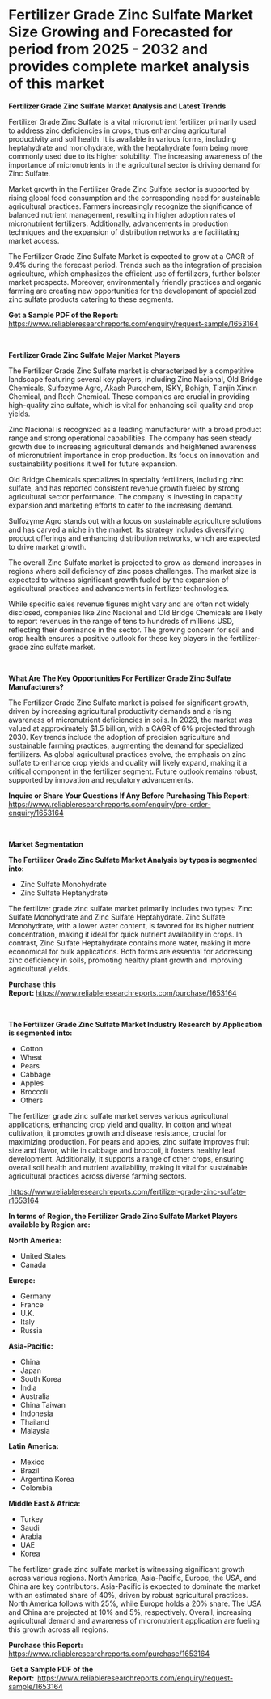 <p><h1>Fertilizer Grade Zinc Sulfate Market Size Growing and Forecasted for period from 2025 - 2032 and provides complete market analysis of this market</h1></p><p><strong>Fertilizer Grade Zinc Sulfate Market Analysis and Latest Trends</strong></p>
<p><p>Fertilizer Grade Zinc Sulfate is a vital micronutrient fertilizer primarily used to address zinc deficiencies in crops, thus enhancing agricultural productivity and soil health. It is available in various forms, including heptahydrate and monohydrate, with the heptahydrate form being more commonly used due to its higher solubility. The increasing awareness of the importance of micronutrients in the agricultural sector is driving demand for Zinc Sulfate. </p><p>Market growth in the Fertilizer Grade Zinc Sulfate sector is supported by rising global food consumption and the corresponding need for sustainable agricultural practices. Farmers increasingly recognize the significance of balanced nutrient management, resulting in higher adoption rates of micronutrient fertilizers. Additionally, advancements in production techniques and the expansion of distribution networks are facilitating market access.</p><p>The Fertilizer Grade Zinc Sulfate Market is expected to grow at a CAGR of 9.4% during the forecast period. Trends such as the integration of precision agriculture, which emphasizes the efficient use of fertilizers, further bolster market prospects. Moreover, environmentally friendly practices and organic farming are creating new opportunities for the development of specialized zinc sulfate products catering to these segments.</p></p>
<p><strong>Get a Sample PDF of the Report:&nbsp;</strong> <a href="https://www.reliableresearchreports.com/enquiry/request-sample/1653164?utm_campaign=3431&utm_medium=2&utm_source=Github&utm_content=ia&utm_term=18042025&utm_id=fertilizer-grade-zinc-sulfate">https://www.reliableresearchreports.com/enquiry/request-sample/1653164</a></p>
<p>&nbsp;</p>
<p><strong>Fertilizer Grade Zinc Sulfate Major Market Players</strong></p>
<p><p>The Fertilizer Grade Zinc Sulfate market is characterized by a competitive landscape featuring several key players, including Zinc Nacional, Old Bridge Chemicals, Sulfozyme Agro, Akash Purochem, ISKY, Bohigh, Tianjin Xinxin Chemical, and Rech Chemical. These companies are crucial in providing high-quality zinc sulfate, which is vital for enhancing soil quality and crop yields.</p><p>Zinc Nacional is recognized as a leading manufacturer with a broad product range and strong operational capabilities. The company has seen steady growth due to increasing agricultural demands and heightened awareness of micronutrient importance in crop production. Its focus on innovation and sustainability positions it well for future expansion.</p><p>Old Bridge Chemicals specializes in specialty fertilizers, including zinc sulfate, and has reported consistent revenue growth fueled by strong agricultural sector performance. The company is investing in capacity expansion and marketing efforts to cater to the increasing demand.</p><p>Sulfozyme Agro stands out with a focus on sustainable agriculture solutions and has carved a niche in the market. Its strategy includes diversifying product offerings and enhancing distribution networks, which are expected to drive market growth.</p><p>The overall Zinc Sulfate market is projected to grow as demand increases in regions where soil deficiency of zinc poses challenges. The market size is expected to witness significant growth fueled by the expansion of agricultural practices and advancements in fertilizer technologies.</p><p>While specific sales revenue figures might vary and are often not widely disclosed, companies like Zinc Nacional and Old Bridge Chemicals are likely to report revenues in the range of tens to hundreds of millions USD, reflecting their dominance in the sector. The growing concern for soil and crop health ensures a positive outlook for these key players in the fertilizer-grade zinc sulfate market.</p></p>
<p>&nbsp;</p>
<p><strong>What Are The Key Opportunities For Fertilizer Grade Zinc Sulfate Manufacturers?</strong></p>
<p><p>The Fertilizer Grade Zinc Sulfate market is poised for significant growth, driven by increasing agricultural productivity demands and a rising awareness of micronutrient deficiencies in soils. In 2023, the market was valued at approximately $1.5 billion, with a CAGR of 6% projected through 2030. Key trends include the adoption of precision agriculture and sustainable farming practices, augmenting the demand for specialized fertilizers. As global agricultural practices evolve, the emphasis on zinc sulfate to enhance crop yields and quality will likely expand, making it a critical component in the fertilizer segment. Future outlook remains robust, supported by innovation and regulatory advancements.</p></p>
<p><strong>Inquire or Share Your Questions If Any Before Purchasing This Report:</strong> <a href="https://www.reliableresearchreports.com/enquiry/pre-order-enquiry/1653164?utm_campaign=3431&utm_medium=2&utm_source=Github&utm_content=ia&utm_term=18042025&utm_id=fertilizer-grade-zinc-sulfate">https://www.reliableresearchreports.com/enquiry/pre-order-enquiry/1653164</a></p>
<p>&nbsp;</p>
<p><strong>Market Segmentation</strong></p>
<p><strong>The Fertilizer Grade Zinc Sulfate Market Analysis by types is segmented into:</strong></p>
<p><ul><li>Zinc Sulfate Monohydrate</li><li>Zinc Sulfate Heptahydrate</li></ul></p>
<p><p>The fertilizer grade zinc sulfate market primarily includes two types: Zinc Sulfate Monohydrate and Zinc Sulfate Heptahydrate. Zinc Sulfate Monohydrate, with a lower water content, is favored for its higher nutrient concentration, making it ideal for quick nutrient availability in crops. In contrast, Zinc Sulfate Heptahydrate contains more water, making it more economical for bulk applications. Both forms are essential for addressing zinc deficiency in soils, promoting healthy plant growth and improving agricultural yields.</p></p>
<p><strong>Purchase this Report:&nbsp;</strong><a href="https://www.reliableresearchreports.com/purchase/1653164?utm_campaign=3431&utm_medium=2&utm_source=Github&utm_content=ia&utm_term=18042025&utm_id=fertilizer-grade-zinc-sulfate">https://www.reliableresearchreports.com/purchase/1653164</a></p>
<p>&nbsp;</p>
<p><strong>The Fertilizer Grade Zinc Sulfate Market Industry Research by Application is segmented into:</strong></p>
<p><ul><li>Cotton</li><li>Wheat</li><li>Pears</li><li>Cabbage</li><li>Apples</li><li>Broccoli</li><li>Others</li></ul></p>
<p><p>The fertilizer grade zinc sulfate market serves various agricultural applications, enhancing crop yield and quality. In cotton and wheat cultivation, it promotes growth and disease resistance, crucial for maximizing production. For pears and apples, zinc sulfate improves fruit size and flavor, while in cabbage and broccoli, it fosters healthy leaf development. Additionally, it supports a range of other crops, ensuring overall soil health and nutrient availability, making it vital for sustainable agricultural practices across diverse farming sectors.</p></p>
<p><a href="https://www.reliableresearchreports.com/fertilizer-grade-zinc-sulfate-r1653164?utm_campaign=3431&utm_medium=2&utm_source=Github&utm_content=ia&utm_term=18042025&utm_id=fertilizer-grade-zinc-sulfate">&nbsp;https://www.reliableresearchreports.com/fertilizer-grade-zinc-sulfate-r1653164</a></p>
<p><strong>In terms of Region, the Fertilizer Grade Zinc Sulfate Market Players available by Region are:</strong></p>
<p>
    <p> <strong> North America: </strong>
        <ul>
            <li>United States</li>
            <li>Canada</li>
        </ul>
        </p> 
    <p> <strong> Europe: </strong>
        <ul>
            <li>Germany</li>
            <li>France</li>
            <li>U.K.</li>
            <li>Italy</li>
            <li>Russia</li>
        </ul>
        </p> 
    <p> <strong> Asia-Pacific: </strong>
        <ul>
            <li>China</li>
            <li>Japan</li>
            <li>South Korea</li>
            <li>India</li>
            <li>Australia</li>
            <li>China Taiwan</li>
            <li>Indonesia</li>
            <li>Thailand</li>
            <li>Malaysia</li>
        </ul>
        </p> 
    <p> <strong> Latin America: </strong>
        <ul>
            <li>Mexico</li>
            <li>Brazil</li>
            <li>Argentina Korea</li>
            <li>Colombia</li>
        </ul>
        </p> 
    <p> <strong> Middle East & Africa: </strong>
        <ul>
            <li>Turkey</li>
            <li>Saudi</li>
            <li>Arabia</li>
            <li>UAE</li>
            <li>Korea</li>
        </ul>
    </p>
    </p>
<p><p>The fertilizer grade zinc sulfate market is witnessing significant growth across various regions. North America, Asia-Pacific, Europe, the USA, and China are key contributors. Asia-Pacific is expected to dominate the market with an estimated share of 40%, driven by robust agricultural practices. North America follows with 25%, while Europe holds a 20% share. The USA and China are projected at 10% and 5%, respectively. Overall, increasing agricultural demand and awareness of micronutrient application are fueling this growth across all regions.</p></p>
<p><strong>Purchase this Report: </strong><a href="https://www.reliableresearchreports.com/purchase/1653164?utm_campaign=3431&utm_medium=2&utm_source=Github&utm_content=ia&utm_term=18042025&utm_id=fertilizer-grade-zinc-sulfate">https://www.reliableresearchreports.com/purchase/1653164</a></p>
<p>&nbsp;<strong>Get a Sample PDF of the Report:&nbsp;&nbsp;</strong><a href="https://www.reliableresearchreports.com/enquiry/request-sample/1653164?utm_campaign=3431&utm_medium=2&utm_source=Github&utm_content=ia&utm_term=18042025&utm_id=fertilizer-grade-zinc-sulfate">https://www.reliableresearchreports.com/enquiry/request-sample/1653164</a></p>
<p><strong></strong></p>
<p><p></p><p></p><p></p></p>